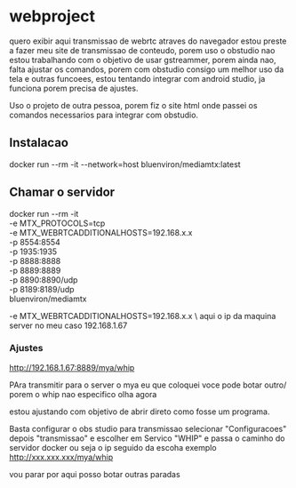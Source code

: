 # webproject
quero exibir aqui transmissao de webrtc
atraves do navegador estou preste
a fazer  meu site de transmissao de
conteudo, porem uso o obstudio nao
estou trabalhando com o objetivo de usar
gstreammer, porem ainda nao, falta ajustar
os comandos, porem com obstudio consigo
um melhor uso da tela e outras funcoees,
estou tentando integrar com android 
studio, ja funciona porem precisa de ajustes.

Uso o projeto de outra pessoa, porem fiz o site
html onde passei os comandos necessarios para integrar
com obstudio.

## Instalacao
docker run --rm -it --network=host bluenviron/mediamtx:latest

## Chamar o servidor

docker run --rm -it \
-e MTX_PROTOCOLS=tcp \
-e MTX_WEBRTCADDITIONALHOSTS=192.168.x.x \
-p 8554:8554 \
-p 1935:1935 \
-p 8888:8888 \
-p 8889:8889 \
-p 8890:8890/udp \
-p 8189:8189/udp \
bluenviron/mediamtx

-e MTX_WEBRTCADDITIONALHOSTS=192.168.x.x \ aqui o ip da maquina server
no meu caso 192.168.1.67

### Ajustes
http://192.168.1.67:8889/mya/whip

PAra transmitir para o server o mya eu que coloquei voce pode botar outro/
porem o whip nao especifico olha agora

estou ajustando com objetivo de abrir direto como fosse um programa.

Basta configurar o obs studio para transmissao selecionar "Configuracoes" depois
"transmissao" e escolher em Servico "WHIP" e passa o caminho do servidor docker ou
seja o ip seguido da escoha exemplo http://xxx.xxx.xxx/mya/whip

vou parar por aqui posso botar outras paradas
